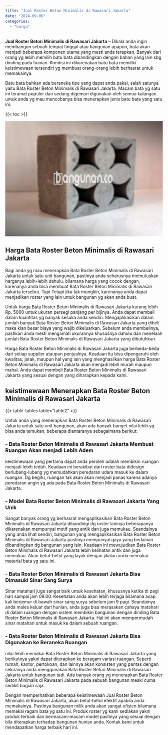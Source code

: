 ```yaml
---
title: "Jual Roster Beton Minimalis di Rawasari Jakarta"
date: "2024-09-06"
categories: 
  - "harga"
---
```


**Jual Roster Beton Minimalis di Rawasari Jakarta** – Dikala anda ingin membangun sebuah tempat tinggal atau bangunan apapun, bata akan menjadi beberapa komponen utama yang mesti anda terapkan. Banyak dari orang yg lebih memilih batu bata dibandingkan dengan bahan yang lain sbg dinding pada hunian. Kondisi ini dikarenakan batu bata memiliki keistimewaan tersendiri yg membuat orang-orang lebih berhasrat untuk memakainya.

Batu bata bahkan ada beraneka tipe yang dapat anda pakai, salah satunya yaitu Bata Roster Beton Minimalis di Rawasari Jakarta. Macam bata yg satu ini teramat populer dan sedang digemari digunakan oleh semua kalangan. untuk anda yg mau mencobanya bisa menerapkan jenis batu bata yang satu ini.

{{< toc >}}

![Jual Roster Beton Minimalis di Rawasari Jakarta](/images/bata-roster-minimalis-23.png)

## Harga Bata Roster Beton Minimalis di Rawasari Jakarta

Bagi anda yg mau menerapkan Bata Roster Beton Minimalis di Rawasari Jakarta untuk satu unit bangunan, pastinya anda seharusnya memutuskan harganya lebih-lebih dahulu. bilamana harga yang cocok dengan, karenanya anda bisa membuat Bata Roster Beton Minimalis di Rawasari Jakarta tersebut. Tapi Tetapi jika tak mungkin, karenanya anda dapat menjadikan roster yang lain untuk bangunan yg akan anda buat.

Untuk harga Bata Roster Beton Minimalis di Rawasari Jakarta kurang lebih Rp. 5000 untuk ukuran persegi panjang per bijinya. Anda dapat membeli dalam kuantitas yg banyak sesuka anda sendiri. Mengaplikasikan dalam jumlah banyak Bata Roster Beton Minimalis di Rawasari Jakarta yang dibeli maka kian besar biaya yang wajib dikeluarkan. Sebelum anda membelinya, pastikan anda mesti mengamati ukurannya khususnya dahulu dan menelaah jumlah Bata Roster Beton Minimalis di Rawasari Jakarta yang dibutuhkan.

Harga Bata Roster Beton Minimalis di Rawasari Jakarta juga berbeda-beda dari setiap supplier ataupun penjualnya. Keadaan itu bisa dipengaruhi oleh kwalitas, jarak, maupun hal yang lain yang menghasilkan harga Bata Roster Beton Minimalis di Rawasari Jakarta akan menjadi lebih murah maupun mahal. Anda dapat membeli Bata Roster Beton Minimalis di Rawasari Jakarta yang sesuai dengan yang diharapkan kepada kami.

## keistimewaan Menerapkan Bata Roster Beton Minimalis di Rawasari Jakarta

{{< table-tables table="table2" >}}

Untuk anda yang menerapkan Bata Roster Beton Minimalis di Rawasari Jakarta untuk satu unit bangunan, akan ada banyak banget nilai lebih yg bisa anda temukan, beberapa diantaranya sebagaimana berikut:

### \- Bata Roster Beton Minimalis di Rawasari Jakarta Membuat Ruangan Akan menjadi Lebih Adem

keistimewaan yang pertama dapat anda peroleh adalah membikin ruangan menjadi lebih teduh. Keadaan ini berakibat dari roster bata didesign berlubang-lubang yg memudahkan peredaran udara masuk ke dalam ruangan. Dg begitu, ruangan tak akan akan menjadi panas karena adanya peredaran angin yg ada pada Bata Roster Beton Minimalis di Rawasari Jakarta.

### \- Model Bata Roster Beton Minimalis di Rawasari Jakarta Yang Unik

Sangat banyak orang yg berhasrat mengaplikasikan Bata Roster Beton Minimalis di Rawasari Jakarta dibandingi dg roster lainnya beberapanya dikarenakan mempunyai motif yang antik dan juga memukau. Seandainya yang anda lihat sendiri, bangunan yang mengaplikasikan Bata Roster Beton Minimalis di Rawasari Jakarta pastinya mempunyai gaya yang berlainan dibandingkan dg bangunan yang lain. Keadaan ini mewujudkan Bata Roster Beton Minimalis di Rawasari Jakarta lebih kelihatan antik dan juga memukau. Akan betul-betul yang layak dengan jikalau anda memakai material bata yg satu ini.

### \- Bata Roster Beton Minimalis di Rawasari Jakarta Bisa Dimasuki Sinar Sang Surya

Sinar matahari juga sangat baik untuk kesehatan, khususnya ketika di pagi hari sampai jam 09.00. Kesehatan anda akan lebih terjaga bilamana acap kali berjemur di bawah sinar sang surya sebelum jam 9 pagi. Seandainya anda males keluar dari hunian, anda juga bisa merasakan cahaya matahari di dalam ruangan dengan sistem membikin bangunan dengan dinding Bata Roster Beton Minimalis di Rawasari Jakarta. Hal ini akan mempermudah sinar matahari untuk masuk ke dalam sebuah ruangan.

### \- Bata Roster Beton Minimalis di Rawasari Jakarta Bisa Digunakan ke Beraneka Ruangan

nilai lebih memakai Bata Roster Beton Minimalis di Rawasari Jakarta yang berikutnya yakni dapat diterapkan ke beragam variasi ruangan. Seperti rumah, kantor, pertokoan, dan lainnya akan konsisten yang pantas dengan sekiranya anda menggunakan Bata Roster Beton Minimalis di Rawasari Jakarta untuk bangunan tadi. Ada banyak orang yg menerapkan Bata Roster Beton Minimalis di Rawasari Jakarta pada sebuah bangunan meski cuma sedikit bagian saja.

Dengan memperhatikan beberapa keistimewaan Jual Roster Beton Minimalis di Rawasari Jakarta, akan betul-betul efektif apabila anda memakainya. Pastinya bangunan milik anda akan sangat efisien bilamana memakai ragam bata yg satu ini. Produk roster yg kami sediakan yakni produk terbaik dan bermacam-macam model pastinya yang sesuai dengan bila diterapkan terhadap bangunan hunian anda. Kontak kami untuk mendapatkan harga terbaik hari ini.
